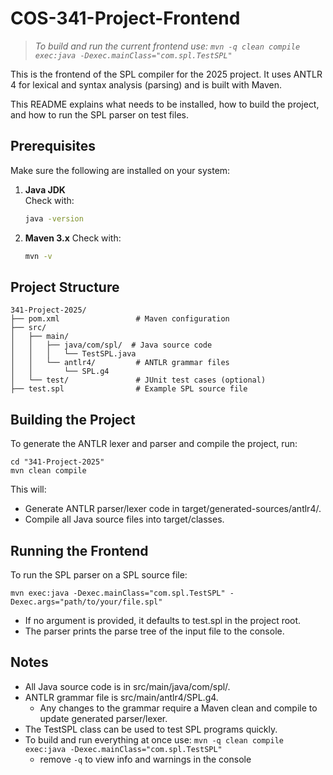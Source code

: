 # COS-341-Project-Frontend

>_To build and run the current frontend use: ```mvn -q clean compile exec:java -Dexec.mainClass="com.spl.TestSPL" ```_

This is the frontend of the SPL compiler for the 2025 project. It uses ANTLR 4 for lexical and syntax analysis (parsing) and is built with Maven.  

This README explains what needs to be installed, how to build the project, and how to run the SPL parser on test files.

## Prerequisites 
Make sure the following are installed on your system:  
1. **Java JDK**  
   Check with:  
   ```bash
   java -version
   ```
2. **Maven 3.x**
   Check with:  
   ```bash
   mvn -v
   ```

## Project Structure
```
341-Project-2025/
├── pom.xml                 # Maven configuration
├── src/
│   ├── main/
│   │   ├── java/com/spl/  # Java source code
│   │   │   └── TestSPL.java
│   │   └── antlr4/         # ANTLR grammar files
│   │       └── SPL.g4
│   └── test/               # JUnit test cases (optional)
├── test.spl                # Example SPL source file
```

## Building the Project 
To generate the ANTLR lexer and parser and compile the project, run:  
```
cd "341-Project-2025"
mvn clean compile
```
This will:
- Generate ANTLR parser/lexer code in target/generated-sources/antlr4/.
- Compile all Java source files into target/classes.

## Running the Frontend 
To run the SPL parser on a SPL source file:  
```
mvn exec:java -Dexec.mainClass="com.spl.TestSPL" -Dexec.args="path/to/your/file.spl"
```
- If no argument is provided, it defaults to test.spl in the project root.
- The parser prints the parse tree of the input file to the console.

## Notes 
- All Java source code is in src/main/java/com/spl/.
- ANTLR grammar file is src/main/antlr4/SPL.g4.
  - Any changes to the grammar require a Maven clean and compile to update generated parser/lexer.
- The TestSPL class can be used to test SPL programs quickly.
- To build and run everything at once use: ```mvn -q clean compile exec:java -Dexec.mainClass="com.spl.TestSPL" ```
  - remove ```-q``` to view info and warnings in the console